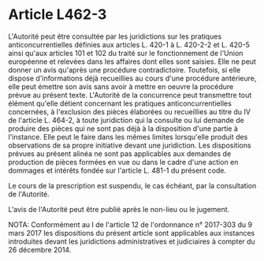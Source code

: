 # Article L462-3

L'Autorité peut être consultée par les juridictions sur les pratiques anticoncurrentielles définies aux articles L. 420-1 à L. 420-2-2 et L. 420-5 ainsi qu'aux articles 101 et 102 du traité sur le fonctionnement de l'Union européenne et relevées dans les affaires dont elles sont saisies. Elle ne peut donner un avis qu'après une procédure contradictoire. Toutefois, si elle dispose d'informations déjà recueillies au cours d'une procédure antérieure, elle peut émettre son avis sans avoir à mettre en oeuvre la procédure prévue au présent texte. L'Autorité de la concurrence peut transmettre tout élément qu'elle détient concernant les pratiques anticoncurrentielles concernées, à l'exclusion des pièces élaborées ou recueillies au titre du IV de l'article L. 464-2, à toute juridiction qui la consulte ou lui demande de produire des pièces qui ne sont pas déjà à la disposition d'une partie à l'instance. Elle peut le faire dans les mêmes limites lorsqu'elle produit des observations de sa propre initiative devant une juridiction. Les dispositions prévues au présent alinéa ne sont pas applicables aux demandes de production de pièces formées en vue ou dans le cadre d'une action en dommages et intérêts fondée sur l'article L. 481-1 du présent code.

Le cours de la prescription est suspendu, le cas échéant, par la consultation de l'Autorité.

L'avis de l'Autorité peut être publié après le non-lieu ou le jugement.

NOTA:
Conformément au I de l'article 12 de l'ordonnance n° 2017-303 du 9 mars 2017 les dispositions du présent article sont applicables aux instances introduites devant les juridictions administratives et judiciaires à compter du 26 décembre 2014.
